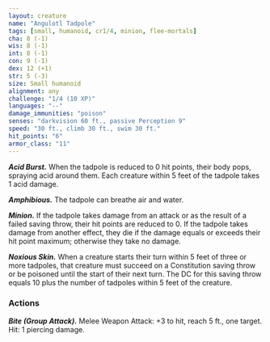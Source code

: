 ```yaml
---
layout: creature
name: "Angulotl Tadpole"
tags: [small, humanoid, cr1/4, minion, flee-mortals]
cha: 8 (-1)
wis: 8 (-1)
int: 8 (-1)
con: 9 (-1)
dex: 12 (+1)
str: 5 (-3)
size: Small humanoid
alignment: any
challenge: "1/4 (10 XP)"
languages: "--"
damage_immunities: "poison"
senses: "darkvision 60 ft., passive Perception 9"
speed: "30 ft., climb 30 ft., swim 30 ft."
hit_points: "6"
armor_class: "11"
---
```


***Acid Burst.*** When the tadpole is reduced to 0 hit points,
their body pops, spraying acid around them. Each creature
within 5 feet of the tadpole takes 1 acid damage.

***Amphibious.*** The tadpole can breathe air and water.

***Minion.*** If the tadpole takes damage from an attack or as the
result of a failed saving throw, their hit points are reduced to
0. If the tadpole takes damage from another effect, they die
if the damage equals or exceeds their hit point maximum;
otherwise they take no damage.

***Noxious Skin.*** When a creature starts their turn within 5 feet
of three or more tadpoles, that creature must succeed on a
Constitution saving throw or be poisoned until the start of
their next turn. The DC for this saving throw equals 10 plus
the number of tadpoles within 5 feet of the creature.

### Actions

***Bite (Group Attack).*** Melee Weapon Attack: +3 to hit, reach
5 ft., one target. Hit: 1 piercing damage.
